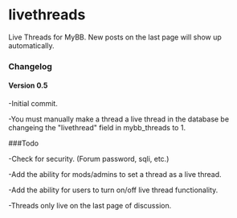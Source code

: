livethreads
===========

Live Threads for MyBB.  New posts on the last page will show up automatically.

### Changelog

#### Version 0.5
-Initial commit.

-You must manually make a thread a live thread in the database be changeing the "livethread" field in mybb_threads to 1.

###Todo

-Check for security. (Forum password, sqli, etc.)

-Add the ability for mods/admins to set a thread as a live thread.

-Add the ability for users to turn on/off live thread functionality.

-Threads only live on the last page of discussion.
